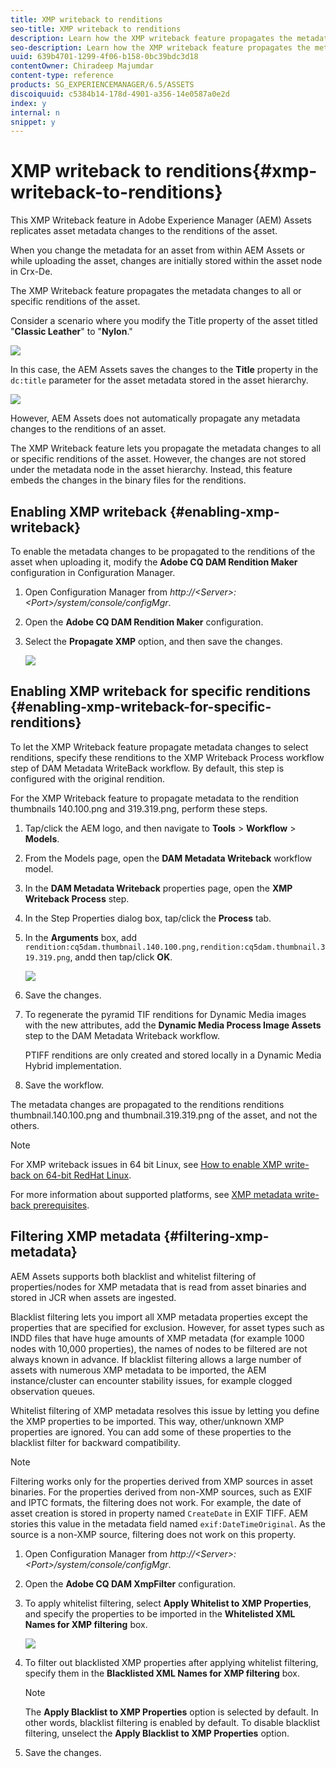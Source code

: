```yaml
---
title: XMP writeback to renditions
seo-title: XMP writeback to renditions
description: Learn how the XMP writeback feature propagates the metadata changes for an asset to all or specific renditions of the asset.
seo-description: Learn how the XMP writeback feature propagates the metadata changes for an asset to all or specific renditions of the asset.
uuid: 639b4701-1299-4f06-b158-0bc39bdc3d18
contentOwner: Chiradeep Majumdar
content-type: reference
products: SG_EXPERIENCEMANAGER/6.5/ASSETS
discoiquuid: c5384b14-178d-4901-a356-14e0587a0e2d
index: y
internal: n
snippet: y
---
```


# XMP writeback to renditions{#xmp-writeback-to-renditions}

This XMP Writeback feature in Adobe Experience Manager (AEM) Assets replicates asset metadata changes to the renditions of the asset.

When you change the metadata for an asset from within AEM Assets or while uploading the asset, changes are initially stored within the asset node in Crx-De.

The XMP Writeback feature propagates the metadata changes to all or specific renditions of the asset.

Consider a scenario where you modify the Title property of the asset titled "**Classic Leather**" to "**Nylon**."

![](assets/metadata.png)

In this case, the AEM Assets saves the changes to the **Title** property in the `dc:title` parameter for the asset metadata stored in the asset hierarchy.

![](assets/metadata_stored.png)

However, AEM Assets does not automatically propagate any metadata changes to the renditions of an asset.

The XMP Writeback feature lets you propagate the metadata changes to all or specific renditions of the asset. However, the changes are not stored under the metadata node in the asset hierarchy. Instead, this feature embeds the changes in the binary files for the renditions.

## Enabling XMP writeback {#enabling-xmp-writeback}

To enable the metadata changes to be propagated to the renditions of the asset when uploading it, modify the **Adobe CQ DAM Rendition Maker** configuration in Configuration Manager.

1. Open Configuration Manager from *http://&lt;Server&gt;:&lt;Port&gt;/system/console/configMgr*.
1. Open the **Adobe CQ DAM Rendition Maker** configuration.
1. Select the **Propagate XMP** option, and then save the changes. 

   ![](assets/chlimage_1-84.png)

## Enabling XMP writeback for specific renditions {#enabling-xmp-writeback-for-specific-renditions}

To let the XMP Writeback feature propagate metadata changes to select renditions, specify these renditions to the XMP Writeback Process workflow step of DAM Metadata WriteBack workflow. By default, this step is configured with the original rendition.

For the XMP Writeback feature to propagate metadata to the rendition thumbnails 140.100.png and 319.319.png, perform these steps.

1. Tap/click the AEM logo, and then navigate to **Tools** &gt; **Workflow** &gt; **Models**.
1. From the Models page, open the **DAM Metadata Writeback** workflow model.
1. In the **DAM Metadata Writeback** properties page, open the **XMP Writeback Process** step.
1. In the Step Properties dialog box, tap/click the **Process** tab.
1. In the **Arguments** box, add `rendition:cq5dam.thumbnail.140.100.png,rendition:cq5dam.thumbnail.319.319.png`, andd then tap/click **OK**.

   ![](assets/step_properties.png)

1. Save the changes.
1. To regenerate the pyramid TIF renditions for Dynamic Media images with the new attributes, add the **Dynamic Media Process Image Assets** step to the DAM Metadata Writeback workflow.

   PTIFF renditions are only created and stored locally in a Dynamic Media Hybrid implementation.

1. Save the workflow.

The metadata changes are propagated to the renditions renditions thumbnail.140.100.png and thumbnail.319.319.png of the asset, and not the others.

>[!NOTE]
>
>For XMP writeback issues in 64 bit Linux, see [How to enable XMP write-back on 64-bit RedHat Linux](/kb/enable-xmp-write-back-64-bit-redhat.md).
>
>For more information about supported platforms, see [XMP metadata write-back prerequisites](../../../6-5/sites/deploying/using/technical-requirements.md#requirements-for-aem-assets-xmp-metadata-write-back).

## Filtering XMP metadata {#filtering-xmp-metadata}

AEM Assets supports both blacklist and whitelist filtering of properties/nodes for XMP metadata that is read from asset binaries and stored in JCR when assets are ingested.

Blacklist filtering lets you import all XMP metadata properties except the properties that are specified for exclusion. However, for asset types such as INDD files that have huge amounts of XMP metadata (for example 1000 nodes with 10,000 properties), the names of nodes to be filtered are not always known in advance. If blacklist filtering allows a large number of assets with numerous XMP metadata to be imported, the AEM instance/cluster can encounter stability issues, for example clogged observation queues.

Whitelist filtering of XMP metadata resolves this issue by letting you define the XMP properties to be imported. This way, other/unknown XMP properties are ignored. You can add some of these properties to the blacklist filter for backward compatibility.

>[!NOTE]
>
>Filtering works only for the properties derived from XMP sources in asset binaries. For the properties derived from non-XMP sources, such as EXIF and IPTC formats, the filtering does not work. For example, the date of asset creation is stored in property named `CreateDate` in EXIF TIFF. AEM stories this value in the metadata field named `exif:DateTimeOriginal`. As the source is a non-XMP source, filtering does not work on this property.

1. Open Configuration Manager from *http://&lt;Server&gt;:&lt;Port&gt;/system/console/configMgr*.
1. Open the **Adobe CQ DAM XmpFilter** configuration.
1. To apply whitelist filtering, select **Apply Whitelist to XMP Properties**, and specify the properties to be imported in the **Whitelisted XML Names for XMP filtering** box.

   ![](assets/chlimage_1-85.png)

1. To filter out blacklisted XMP properties after applying whitelist filtering, specify them in the **Blacklisted XML Names for XMP filtering** box.

   >[!NOTE]
   >
   >The **Apply Blacklist to XMP Properties** option is selected by default. In other words, blacklist filtering is enabled by default. To disable blacklist filtering, unselect the **Apply Blacklist to XMP Properties** option.

1. Save the changes.

